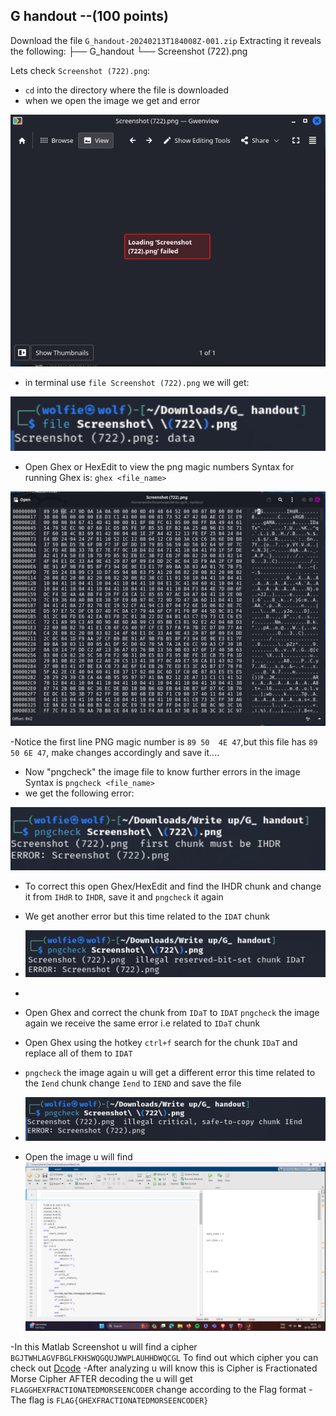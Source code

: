 ## G handout --(100 points)
Download the file `G_handout-20240213T184008Z-001.zip` Extracting it reveals the following:
├── G_handout
    └── Screenshot (722).png
 
 Lets check `Screenshot (722).png`:
 - `cd` into the directory where the file is downloaded
 - when we open the image we get and error


 ![A ss of the error](IMG/error1.png)


- in terminal use `file Screenshot (722).png` we will get:

  
![ss of the file error ](IMG/File_error.png)


- Open Ghex or HexEdit to view the png magic numbers 
Syntax for running Ghex is:
`ghex <file_name>`



![ss of ghex png error](IMG/ghex_png.png)


-Notice the first line PNG magic number is `89 50  4E 47`,but this file has `89 50 6E 47`, make changes accordingly and save it....
- Now "pngcheck" the image file to know further errors in the image 
Syntax is `pngcheck <file_name>`
- we get the following error:


![ss of the IHdR error](IMG/IHdR_error.png)


- To correct this open Ghex/HexEdit and find the IHDR chunk  and change it from `IHdR` to `IHDR`, save it and `pngcheck` it again
- We get another error but this time related to the `IDAT` chunk


- ![ss of the IDaT error](IMG/IDaT_error.png)

- 
- Open Ghex and correct the chunk from `IDaT` to `IDAT`
`pngcheck` the image again we receive the same error i.e related to `IDaT` chunk
- Open Ghex using the hotkey `ctrl+f` search for the chunk `IDaT` and replace all of them to `IDAT`
- `pngcheck` the image again u will get a different error this time related to the `Iend` chunk
change `Iend` to `IEND` and save the file
- ![ss of Iend error](IMG/IEnd_error.png)

  
- Open the image u will find 
![ss of the final image](IMG/final_image.png)


-In this Matlab Screenshot u will find a cipher `BGJTWHLAGVFBGLFKHSWQGQUJWWPLAUHHDWQCGL`
To find out which cipher you can check out [Dcode](https://www.dcode.fr/cipher-identifier)
-After analyzing u will know this is Cipher is Fractionated Morse Cipher
AFTER decoding the u will get `FLAGGHEXFRACTIONATEDMORSEENCODER`
change according to the Flag format
-The flag is `FLAG{GHEXFRACTIONATEDMORSEENCODER}`
